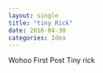 ```yaml
---
layout: single
title: "tiny Rick"
date: 2016-04-30
categories: Idea
---
```

Wohoo First Post
Tiny rick